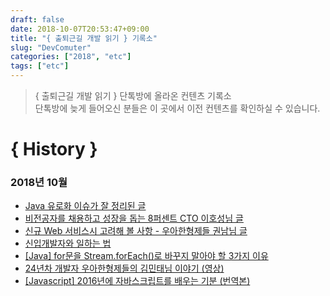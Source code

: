 ```yaml
---
draft: false
date: 2018-10-07T20:53:47+09:00
title: "{ 출퇴근길 개발 읽기 } 기록소"
slug: "DevComuter"
categories: ["2018", "etc"]
tags: ["etc"]
---
```


>{ 출퇴근길 개발 읽기 } 단톡방에 올라온 컨텐츠 기록소  
단톡방에 늦게 들어오신 분들은 이 곳에서 이전 컨텐츠를 확인하실 수 있습니다. 



# { History }
### 2018년 10월
- [Java 유로화 이슈가 잘 정리된 글](http://jsonobject.tistory.com/395)
- [비전공자를 채용하고 성장을 돕는 8퍼센트 CTO 이호성님 글](https://brunch.co.kr/@leehosung/12)
- [신규 Web 서비스시 고려해 볼 사항 - 우아한형제들 권남님 글](http://kwonnam.pe.kr/wiki/web/%EC%8B%A0%EA%B7%9C%EC%84%9C%EB%B9%84%EC%8A%A4)
- [신입개발자와 일하는 법](http://yookeun.github.io/think/2016/02/05/think-howwork/)
- [[Java] for문을 Stream.forEach()로 바꾸지 말아야 할 3가지 이유](http://bit.ly/2y9F6Gu)
- [24년차 개발자 우아한형제들의 김민태님 이야기 (영상)](https://www.facebook.com/tyzapzi/videos/481371182337888/UzpfSTEwMDAwMTQ4MDE4NjMzMzoxOTM0MTcwNTc2NjQyMjYz/?id=100001480186333)
- [[Javascript] 2016년에 자바스크립트를 배우는 기분 (번역본)](http://www.looah.com/article/view/2054)